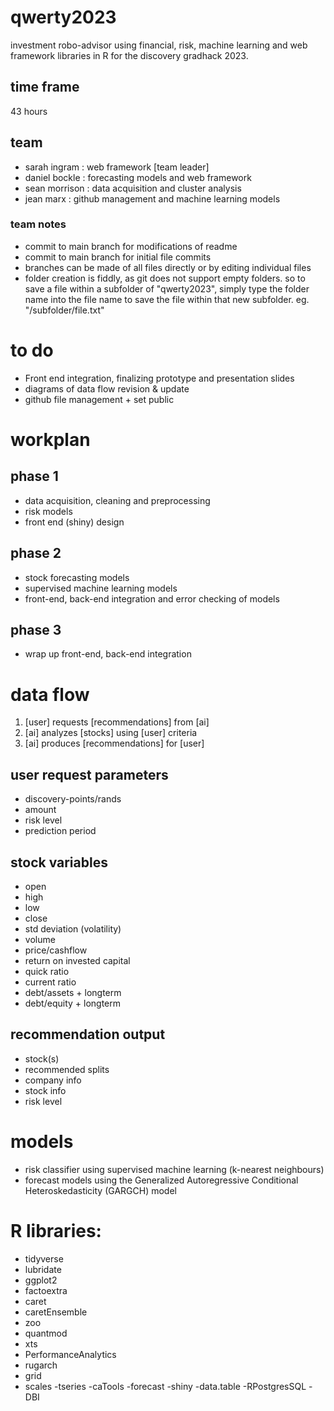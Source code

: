# qwerty2023
investment robo-advisor using financial, risk, machine learning and web framework libraries in R for the discovery gradhack 2023.

## time frame
43 hours

## team

- sarah ingram : web framework [team leader]
- daniel bockle : forecasting models and web framework
- sean morrison : data acquisition and cluster analysis
- jean marx : github management and machine learning models

### team notes
- commit to main branch for modifications of readme
- commit to main branch for initial file commits
- branches can be made of all files directly or by editing individual files
- folder creation is fiddly, as git does not support empty folders. so to save a file within a subfolder of "qwerty2023", simply type the folder name into the file name to save the file within that new subfolder. eg. "/subfolder/file.txt"

# to do
- Front end integration, finalizing prototype and presentation slides
- diagrams of data flow revision & update
- github file management + set public


# workplan
## phase 1
- data acquisition, cleaning and preprocessing
- risk models
- front end (shiny) design

## phase 2
- stock forecasting models 
- supervised machine learning models
- front-end, back-end integration and error checking of models

## phase 3
- wrap up front-end, back-end integration 

# data flow

1. [user] requests [recommendations] from [ai]
2. [ai] analyzes [stocks] using [user] criteria
3. [ai] produces [recommendations] for [user]

## user request parameters
- discovery-points/rands
- amount
- risk level
- prediction period

## stock variables
- open
- high
- low
- close
- std deviation (volatility)
- volume
- price/cashflow
- return on invested capital
- quick ratio
- current ratio
- debt/assets + longterm
- debt/equity + longterm

## recommendation output
- stock(s)
- recommended splits
- company info
- stock info
- risk level

# models
- risk classifier using supervised machine learning (k-nearest neighbours)
- forecast models using the Generalized Autoregressive Conditional Heteroskedasticity (GARGCH) model

# R libraries:
- tidyverse
- lubridate
- ggplot2
- factoextra
- caret
- caretEnsemble
- zoo
- quantmod
- xts
- PerformanceAnalytics
- rugarch
- grid
- scales
-tseries
-caTools
-forecast
-shiny
-data.table
-RPostgresSQL
-DBI
